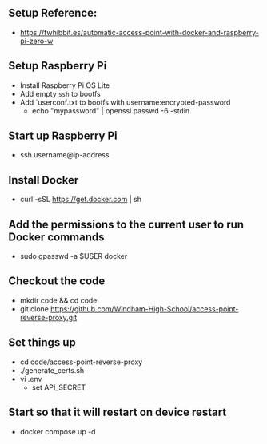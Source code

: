 ## Setup Reference:
  * https://fwhibbit.es/automatic-access-point-with-docker-and-raspberry-pi-zero-w


## Setup Raspberry Pi
  * Install Raspberry Pi OS Lite
  * Add empty `ssh` to bootfs
  * Add `userconf.txt to bootfs with username:encrypted-password
    * echo "mypassword" | openssl passwd -6 -stdin

## Start up Raspberry Pi
  * ssh username@ip-address

## Install Docker
  * curl -sSL https://get.docker.com | sh

## Add the permissions to the current user to run Docker commands
  * sudo gpasswd -a $USER docker

## Checkout the code
  * mkdir code && cd code
  * git clone https://github.com/Windham-High-School/access-point-reverse-proxy.git

## Set things up
  * cd code/access-point-reverse-proxy
  * ./generate_certs.sh
  * vi .env
    * set API_SECRET

## Start so that it will restart on device restart
  * docker compose up -d


